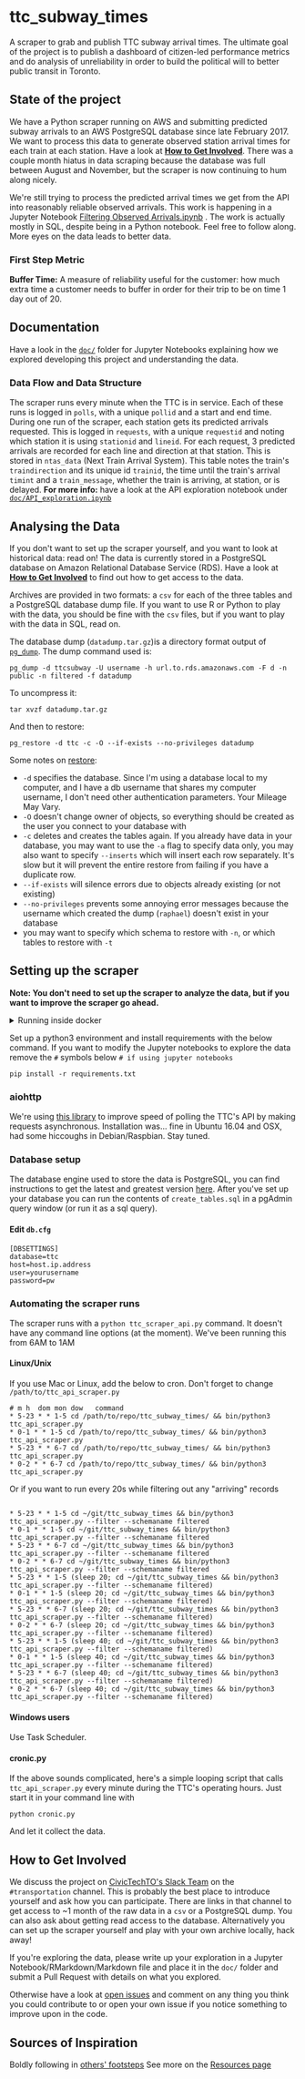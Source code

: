 # ttc_subway_times
A scraper to grab and publish TTC subway arrival times. The ultimate goal of the project is to publish a dashboard of citizen-led performance metrics and do analysis of unreliability in order to build the political will to better public transit in Toronto.

## State of the project

We have a Python scraper running on AWS and submitting predicted subway arrivals to an AWS PostgreSQL database since late February 2017. We want to process this data to generate observed station arrival times for each train at each station. Have a look at [**How to Get Involved**](#how-to-get-involved). There was a couple month hiatus in data scraping because the database was full between August and November, but the scraper is now continuing to hum along nicely.

We're still trying to process the predicted arrival times we get from the API into reasonably reliable observed arrivals. This work is happening in a Jupyter Notebook [Filtering Observed Arrivals.ipynb](doc/Filtering%20Observed%20Arrivals.ipynb) . The work is actually mostly in SQL, despite being in a Python notebook. Feel free to follow along. More eyes on the data leads to better data.

### First Step Metric

**Buffer Time:** A measure of reliability useful for the customer: how much extra time a customer needs to buffer in order for their trip to be on time 1 day out of 20.

## Documentation
Have a look in the [`doc/`](doc/) folder for Jupyter Notebooks explaining how we explored developing this project and understanding the data.

### Data Flow and Data Structure
The scraper runs every minute when the TTC is in service. Each of these runs is logged in `polls`, with a unique `pollid` and a start and end time.
During one run of the scraper, each station gets its predicted arrivals requested. This is logged in `requests`, with a unique `requestid` and noting which station it is using `stationid` and `lineid`.
For each request, 3 predicted arrivals are recorded for each line and direction at that station. This is stored in `ntas_data` (Next Train Arrival System). This table notes the train's `traindirection` and its unique id `trainid`, the time until the train's arrival `timint` and a `train_message`, whether the train is arriving, at station, or is delayed.
**For more info:** have a look at the API exploration notebook under [`doc/API_exploration.ipynb`](https://github.com/CivicTechTO/ttc_subway_times/blob/master/doc/API_exploration.ipynb)

## Analysing the Data

If you don't want to set up the scraper yourself, and you want to look at historical data: read on! The data is currently stored in a PostgreSQL database on Amazon Relational Database Service (RDS). Have a look at [**How to Get Involved**](#how-to-get-involved) to find out how to get access to the data.

Archives are provided in two formats: a `csv` for each of the three tables and a PostgreSQL database dump file. If you want to use R or Python to play with the data, you should be fine with the `csv` files, but if you want to play with the data in SQL, read on.

The database dump (`datadump.tar.gz`)is a directory format output of [`pg_dump`](https://devdocs.io/postgresql~9.6/app-pgdump). The dump command used is:
```shell
pg_dump -d ttcsubway -U username -h url.to.rds.amazonaws.com -F d -n public -n filtered -f datadump
```

To uncompress it:
```shell
tar xvzf datadump.tar.gz
```
And then to restore:
```shell
pg_restore -d ttc -c -O --if-exists --no-privileges datadump
```
Some notes on [restore](https://devdocs.io/postgresql~9.6/app-pgrestore):
 - `-d` specifies the database. Since I'm using a database local to my computer, and I have a db username that shares my computer username, I don't need other authentication parameters. Your Mileage May Vary.
 - `-O` doesn't change owner of objects, so everything should be created as the user you connect to your database with
 - `-c` deletes and creates the tables again. If you already have data in your database, you may want to use the `-a` flag to specify data only, you may also want to specify `--inserts` which will insert each row separately. It's slow but it will prevent the entire restore from failing if you have a duplicate row.
 - `--if-exists` will silence errors due to objects already existing (or not existing)
 - `--no-privileges` prevents some annoying error messages because the username which created the dump (`raphael`) doesn't exist in your database
 - you may want to specify which schema to restore with `-n`, or which tables to restore with `-t`

## Setting up the scraper

**Note: You don't need to set up the scraper to analyze the data, but if you want to improve the scraper go ahead.**

<details><summary>Running inside docker</summary>
Follow the instructions [here](https://docs.docker.com/compose/install/) to get `docker-compose`.

All you need to do is `docker-compose run --rm scraper`.
This will setup a database container, initialize the tables, and then run the initial scrape.

To have cli access to the data you can use `docker-compose exec db psql -U postgres -d ttc`.
Commands of interest:
- `\?`: list the help information for all the special commands
- `\h`: list all the sql commands that are available
- `\q`: quit the console
</details>

Set up a python3 environment and install requirements with the below command. If you want to modify the Jupyter notebooks to explore the data remove the `#` symbols below `# if using jupyter notebooks`
```shell
pip install -r requirements.txt
```
### aiohttp

We're using [this library](https://aiohttp.readthedocs.io/en/stable/) to improve speed of polling the TTC's API by making requests asynchronous. Installation was... fine in Ubuntu 16.04 and OSX, had some hiccoughs in Debian/Raspbian. Stay tuned.

### Database setup

The database engine used to store the data is PostgreSQL, you can find instructions to get the latest and greatest version [here](https://www.postgresql.org/). After you've set up your database you can run the contents of `create_tables.sql` in a pgAdmin query window (or run it as a sql query).

#### Edit `db.cfg`

```
[DBSETTINGS]
database=ttc
host=host.ip.address
user=yourusername
password=pw
```


### Automating the scraper runs

The scraper runs with a `python ttc_scraper_api.py` command. It doesn't have any command line options (at the moment). We've been running this from 6AM to 1AM

#### Linux/Unix
If you use Mac or Linux, add the below to cron. Don't forget to change `/path/to/ttc_api_scraper.py`

```shell
# m h  dom mon dow   command
* 5-23 * * 1-5 cd /path/to/repo/ttc_subway_times/ && bin/python3 ttc_api_scraper.py
* 0-1 * * 1-5 cd /path/to/repo/ttc_subway_times/ && bin/python3 ttc_api_scraper.py
* 5-23 * * 6-7 cd /path/to/repo/ttc_subway_times/ && bin/python3 ttc_api_scraper.py
* 0-2 * * 6-7 cd /path/to/repo/ttc_subway_times/ && bin/python3 ttc_api_scraper.py
```
Or if you want to run every 20s while filtering out any "arriving" records

```shell

* 5-23 * * 1-5 cd ~/git/ttc_subway_times && bin/python3 ttc_api_scraper.py --filter --schemaname filtered
* 0-1 * * 1-5 cd ~/git/ttc_subway_times && bin/python3 ttc_api_scraper.py --filter --schemaname filtered
* 5-23 * * 6-7 cd ~/git/ttc_subway_times && bin/python3 ttc_api_scraper.py --filter --schemaname filtered
* 0-2 * * 6-7 cd ~/git/ttc_subway_times && bin/python3 ttc_api_scraper.py --filter --schemaname filtered
* 5-23 * * 1-5 (sleep 20; cd ~/git/ttc_subway_times && bin/python3 ttc_api_scraper.py --filter --schemaname filtered)
* 0-1 * * 1-5 (sleep 20; cd ~/git/ttc_subway_times && bin/python3 ttc_api_scraper.py --filter --schemaname filtered)
* 5-23 * * 6-7 (sleep 20; cd ~/git/ttc_subway_times && bin/python3 ttc_api_scraper.py --filter --schemaname filtered)
* 0-2 * * 6-7 (sleep 20; cd ~/git/ttc_subway_times && bin/python3 ttc_api_scraper.py --filter --schemaname filtered)
* 5-23 * * 1-5 (sleep 40; cd ~/git/ttc_subway_times && bin/python3 ttc_api_scraper.py --filter --schemaname filtered)
* 0-1 * * 1-5 (sleep 40; cd ~/git/ttc_subway_times && bin/python3 ttc_api_scraper.py --filter --schemaname filtered)
* 5-23 * * 6-7 (sleep 40; cd ~/git/ttc_subway_times && bin/python3 ttc_api_scraper.py --filter --schemaname filtered)
* 0-2 * * 6-7 (sleep 40; cd ~/git/ttc_subway_times && bin/python3 ttc_api_scraper.py --filter --schemaname filtered)
```

#### Windows users

Use Task Scheduler.

#### cronic.py
If the above sounds complicated, here's a simple looping script that calls `ttc_api_scraper.py` every minute during the TTC's operating hours. Just start it in your command line with
```shell
python cronic.py
```

And let it collect the data.

## How to Get Involved

We discuss the project on [CivicTechTO's Slack Team](https://civictechto-slack-invite.herokuapp.com/) on the `#transportation` channel. This is probably the best place to introduce yourself and ask how you can participate. There are links in that channel to get access to ~1 month of the raw data in a `csv` or a PostgreSQL dump. You can also ask about getting read access to the database. Alternatively you can set up the scraper yourself and play with your own archive locally, hack away!

If you're exploring the data, please write up your exploration in a Jupyter Notebook/RMarkdown/Markdown file and place it in the `doc/` folder and submit a Pull Request with details on what you explored.

Otherwise have a look at [open issues](https://github.com/CivicTechTO/ttc_subway_times/issues) and comment on any thing you think you could contribute to or open your own issue if you notice something to improve upon in the code.

## Sources of Inspiration
Boldly following in [others' footsteps](https://blog.sammdot.ca/pockettrack-tracking-subway-trains-is-hard-9c8fdfb7fd3c?source=collection_home---4------0----------)
See more on the [Resources page](https://github.com/CivicTechTO/ttc_subway_times/wiki/Resources)
